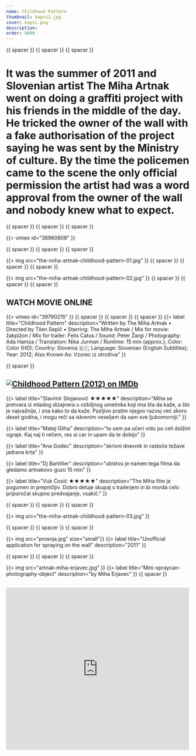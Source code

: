```yaml
---
name: Childhood Pattern
thumbnail: kapsi2.jpg
cover: kapsi.png
description: 
order: 8000
---
```


{{ spacer }} {{ spacer }} {{ spacer }} 

# It was the summer of 2011 and Slovenian artist The Miha Artnak went on doing a graffiti project with his friends in the middle of the day. He tricked the owner of the wall with a fake authorisation of the project saying he was sent by the Ministry of culture. By the time the policemen came to the scene the only official permission the artist had was a word approval from the owner of the wall and nobody knew what to expect. 

{{ spacer }} {{ spacer }} {{ spacer }}


{{> vimeo id="38960808" }}

{{ spacer }} {{ spacer }} {{ spacer }} 

{{> img src="the-miha-artnak-childhood-pattern-01.jpg" }}
{{ spacer }} {{ spacer }} {{ spacer }} 

{{> img src="the-miha-artnak-childhood-pattern-02.jpg" }}
{{ spacer }} {{ spacer }} {{ spacer }} 

## WATCH MOVIE ONLINE

{{> vimeo id="39790215" }}
{{ spacer }} {{ spacer }} {{ spacer }} 
{{> label title="Childhood Pattern" description="Written by The Miha Artnak • Directed by Tilen Sepič • Starring: The Miha Artnak / Mix for movie: žakpižon / Mix for trailer: Felis Catus / Sound: Peter Žargi / Photography: Ada Hamza / Translation: Nika Jurman / Runtime: 15 min (approx.); Color: Color (HD); Country: Slovenia 🇸🇮; Language: Slovenian (English Subtitles); Year: 2012; Also Known As: Vzorec iz otroštva" }}

{{ spacer }}             

<h2> <span class="imdbRatingPlugin" data-user="ur35423340" data-title="tt2456240" data-style="t1">
<a href="http://www.imdb.com/title/tt2456240/?ref_=tt_plg_rt"
><img alt="Childhood Pattern (2012) on IMDb" src="http://g-ecx.images-amazon.com/images/G/01/imdb/plugins/rating/images/imdb_46x22.png">
</a></span> 
<script>
(function(d,s,id){var js,stags=d.getElementsByTagName(s)[0];
if(d.getElementById(id)){return;}js=d.createElement(s);js.id=id;
js.src="http://g-ec2.images-amazon.com/images/G/01/imdb/plugins/rating/js/rating.min.js";
stags.parentNode.insertBefore(js,stags);})(document,'script','imdb-rating-api');    
</script>  </h2>                  

{{> label title="Slavimir Stojanović ★★★★★" description="Miha se pretvara iz mladog dizajnera u ozbiljnog umetnika koji ima šta da kaže, a što je najvažnije, i zna kako to da kaže. Pazljivo pratim njegov razvoj već skoro deset godina, i mogu reči sa iskrenim veseljem da sam sve ljubomorniji." }}

{{> label title="Matej Gliha" description="to sem pa učeri vidu po celi dolžini ograje. Kaj naj ti rečem, res si car in upam da te dobijo" }}

{{> label title="Ana Godec" description="skrivni dnevnik in rastoče težave jadrana krta" }}

{{> label title="Dj Bartillier" description="ubistvu je namen tega filma da gledamo artnakovo guzo 15 min" }}

{{> label title="Vuk Ćosić ★★★★★" description="The Miha film je pogumen in prepričljiv. Dobro deluje skupaj s trailerjem in bi morda celo priporočal skupno predvajanje, vsakič." }}

{{ spacer }} {{ spacer }} {{ spacer }} 

{{> img src="the-miha-artnak-childhood-pattern-03.jpg" }}

{{ spacer }} {{ spacer }} {{ spacer }} 

{{> img src="prosnja.jpg" size="small"}}
{{> label title="Unofficial application for spraying on the wall" description="2011" }}

{{ spacer }} {{ spacer }} {{ spacer }} 

{{> img src="artnak-miha-erjavec.jpg" }}
{{> label title="Mini-spraycan-photography-object" description="by Miha Erjavec" }}
{{ spacer }} 

<h2> <iframe src="https://www.facebook.com/plugins/post.php?href=https%3A%2F%2Fwww.facebook.com%2Fthemihaartnak%2Fposts%2F162787697212422&width=500" width="500" height="444" style="border:none;overflow:hidden" scrolling="no" frameborder="0" allowTransparency="true"></iframe> </h2>

